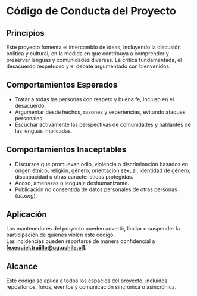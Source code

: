 # Código de Conducta del Proyecto

## Principios

Este proyecto fomenta el intercambio de ideas, incluyendo la discusión política y cultural,
en la medida en que contribuya a comprender y preservar lenguas y comunidades diversas.
La crítica fundamentada, el desacuerdo respetuoso y el debate argumentado son bienvenidos.

## Comportamientos Esperados

- Tratar a todas las personas con respeto y buena fe, incluso en el desacuerdo.
- Argumentar desde hechos, razones y experiencias, evitando ataques personales.
- Escuchar activamente las perspectivas de comunidades y hablantes de las lenguas implicadas.

## Comportamientos Inaceptables

- Discursos que promuevan odio, violencia o discriminación basados en origen étnico,
  religión, género, orientación sexual, identidad de género, discapacidad u otras
  características protegidas.
- Acoso, amenazas o lenguaje deshumanizante.
- Publicación no consentida de datos personales de otras personas (_doxing_).

## Aplicación

Los mantenedores del proyecto pueden advertir, limitar o suspender la participación de
quienes violen este código.  
Las incidencias pueden reportarse de manera confidencial a **[exequiel.trujillo@ug.uchile.cl]**.

## Alcance

Este código se aplica a todos los espacios del proyecto, incluidos repositorios, foros,
eventos y comunicación sincrónica o asincrónica.
